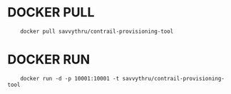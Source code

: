 # DOCKER PULL

        docker pull savvythru/contrail-provisioning-tool

# DOCKER RUN
        
        docker run -d -p 10001:10001 -t savvythru/contrail-provisioning-tool
